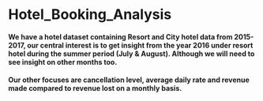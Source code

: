 # Hotel_Booking_Analysis
#### We have a hotel dataset containing Resort and City hotel data from 2015-2017, our central interest is to get insight from the year 2016 under resort hotel during the summer period (July  & August). Although we will need to see insight on other months too.
#### Our other focuses are cancellation level, average daily rate and revenue made compared to revenue lost on a monthly basis.

